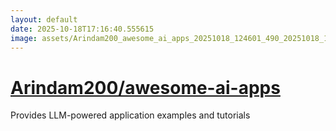 ```yaml
---
layout: default
date: 2025-10-18T17:16:40.555615
image: assets/Arindam200_awesome_ai_apps_20251018_124601_490_20251018_131846--20251018T151846621--cropped.png
---
```


# [Arindam200/awesome-ai-apps](https://github.com/Arindam200/awesome-ai-apps/)

Provides LLM-powered application examples and tutorials
